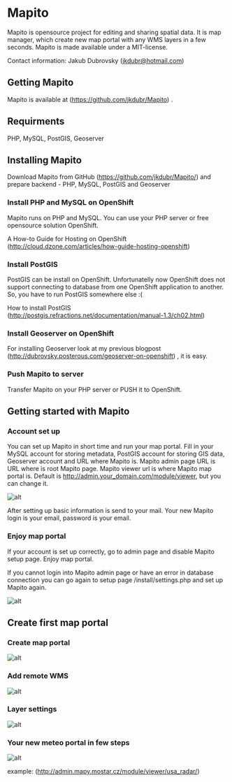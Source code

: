 # Mapito

Mapito is opensource project for editing and sharing spatial data. It is map manager, which create new map portal with any WMS layers in a few seconds.
Mapito is made available under a MIT-license.

Contact information: Jakub Dubrovsky (jkdubr@hotmail.com)


## Getting Mapito

Mapito is available at (https://github.com/jkdubr/Mapito) .

## Requirments

PHP, MySQL, PostGIS, Geoserver

## Installing Mapito

Download Mapito from GitHub (https://github.com/jkdubr/Mapito/) and prepare backend - PHP, MySQL, PostGIS and Geoserver

### Install PHP and MySQL on OpenShift
Mapito runs on PHP and MySQL. You can use your PHP server or free opensource solution OpenShift.

A How-to Guide for Hosting on OpenShift (http://cloud.dzone.com/articles/how-guide-hosting-openshift)

### Install PostGIS
PostGIS can be install on OpenShift. Unfortunatelly now OpenShift does not support connecting to database from one OpenShift application to another. So, you have to run PostGIS somewhere else :(

How to install PostGIS (http://postgis.refractions.net/documentation/manual-1.3/ch02.html)

### Install Geoserver on OpenShift
For installing Geoserver look at my previous blogpost (http://dubrovsky.posterous.com/geoserver-on-openshift) , it is easy.

### Push Mapito to server

Transfer Mapito on your PHP server or PUSH it to OpenShift.

## Getting started with Mapito

### Account set up

You can set up Mapito in short time and run your map portal. Fill in your MySQL account for storing metadata, PostGIS account for storing GIS data, Geoserver account and URL where Mapito is. Mapito admin page URL is URL where is root Mapito page. Mapito viewer url is where Mapito map portal is. Default is http://admin.your_domain.com/module/viewer, but you can change it.

![alt](https://public.sn2.livefilestore.com/y1p-AgzKs3qub4iWtxRbfVptGHu5coVxRYaGyFNgNPtcKq8DLTkZPDCLyVFVL84L4eVL6CdmbQGCjcRV8RG7ZuW1w/settings.png?psid=1)

After setting up basic information is send to your mail. Your new Mapito login is your email, password is your email. 

### Enjoy map portal
If your account is set up correctly, go to admin page and disable Mapito setup page. Enjoy map portal.  

If you cannot login into Mapito admin page or have an error in database connection you can go again to setup page /install/settings.php and set up Mapito again.  

![alt](https://public.sn2.livefilestore.com/y1pX5_CiWXrj_9hOT7IYo9ZNhSufRCTgJkP1QBorRnaJnoyKfodJs2EbciMCV8BVlItHGbOZx25CCsbDFQQaik8jw/map.png?psid=1)


## Create first map portal

### Create map portal

![alt](https://public.sn2.livefilestore.com/y1prtplwo0v1Xkzl7dTln8YLfsahEFpts55nMKQBuzuDS-XilyZLSNkR-v5WSA1wsGw3HXyQR4Nshkx3d_XwybO9w/3_planSetting.PNG?psid=1)

### Add remote WMS

![alt](https://public.sn2.livefilestore.com/y1pHvpPZuJNxKmrS3PG3DoipYs2hKDi2lCkaNLvuW8-3BtDhlGLnEiiDenQfE63rw8Z7zx-QyE8MOM7d-rIogBf4w/remote%20WMS.png?psid=1)

### Layer settings

![alt](https://public.sn2.livefilestore.com/y1p-C7oq3YQ3TJIOxWrX4mqkX9eWih2hFSyvbdjVh6y_aPd0sBM3vVuru61WJvKr8Qo4EpQvqnQuiQpClQ4_cCEfA/6_WMS_layerSetting.png?psid=1)

### Your new meteo portal in few steps

![alt](https://public.sn2.livefilestore.com/y1pEmU2TOtR3PorW7_FJnADevcl1t-ZX3kS0ofvnWC-8-duTup-r318P9nzwXNyTsAvW7VECH0GjPTOaLgd8t6XsA/7_metheoMap.PNG?psid=1)

example: (http://admin.mapy.mostar.cz/module/viewer/usa_radar/)

